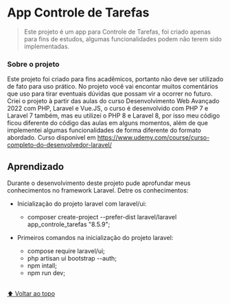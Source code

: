 # App Controle de Tarefas

> Este projeto é um app para Controle de Tarefas, foi criado apenas para fins de estudos, algumas funcionalidades podem não terem sido implementadas.
### Sobre o projeto
Este projeto foi criado para fins acadêmicos, portanto não deve ser utilizado de fato para uso prático. No projeto você vai encontar muitos comentários que uso para tirar eventuais dúvidas que possam vir a ocorrer no futuro.
<br>
Criei o projeto à partir das aulas do curso Desenvolvimento Web Avançado 2022 com PHP, Laravel e Vue.JS, o curso é desenvolvido com PHP 7 e Laravel 7 também, mas eu utilizei o PHP 8 e Laravel 8, por isso meu código ficou diferente do código das aulas em alguns momentos, além de que implementei algumas funcionalidades de forma diferente do formato abordado. Curso disponível em https://www.udemy.com/course/curso-completo-do-desenvolvedor-laravel/
<br>

## Aprendizado
Durante o desenvolvimento deste projeto pude aprofundar meus conhecimentos no framework Laravel. Detre os conhecimentos:
* Inicialização do projeto laravel com laravel/ui:
    * composer create-project --prefer-dist laravel/laravel app_controle_tarefas "8.5.9";
* Primeiros comandos na inicialização do projeto laravel:
    * compose require laravel/ui;
    * php artisan ui bootstrap --auth;
    * npm intall;
    * npm run dev;

  <br>

[⬆ Voltar ao topo](#App)<br>